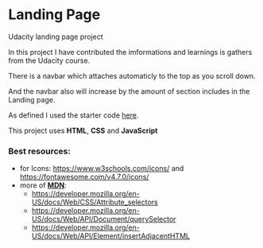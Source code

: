 # Landing Page

Udacity landing page project

In this project I have contributed the imformations and learnings is gathers from the Udacity course.

There is a navbar which attaches automaticly to the top as you scroll down.

And the navbar also will increase by the amount of section includes in the Landing page.

As defined I used the starter code [here](https://github.com/udacity/fend/tree/refresh-2019).

This project uses **HTML**, **CSS** and **JavaScript**

### Best resources:

-   for Icons: https://www.w3schools.com/icons/ and https://fontawesome.com/v4.7.0/icons/
-   more of [**MDN**](https://developer.mozilla.org/en-US/):
    -   https://developer.mozilla.org/en-US/docs/Web/CSS/Attribute_selectors
    -   https://developer.mozilla.org/en-US/docs/Web/API/Document/querySelector
    -   https://developer.mozilla.org/en-US/docs/Web/API/Element/insertAdjacentHTML
